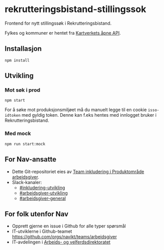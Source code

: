 # rekrutteringsbistand-stillingssok

Frontend for nytt stillingssøk i Rekrutteringsbistand.

Fylkes og kommuner er hentet fra [Kartverkets åpne API](https://ws.geonorge.no/kommuneinfo/v1/).

## Installasjon

```
npm install
```

## Utvikling

### Mot søk i prod

```
npm start
```

For å søke mot produksjonsmiljøet må du manuelt legge til en cookie `isso-idtoken` med gyldig token. Denne kan f.eks hentes med innlogget bruker i Rekrutteringsbistand.

### Med mock

```
npm run start:mock
```

## For Nav-ansatte

* Dette Git-repositoriet eies av [Team inkludering i Produktområde arbeidsgiver](https://navno.sharepoint.com/sites/intranett-prosjekter-og-utvikling/SitePages/Produktomr%C3%A5de-arbeidsgiver.aspx).
* Slack-kanaler:
    * [#inkludering-utvikling](https://nav-it.slack.com/archives/CQZU35J6A)
    * [#arbeidsgiver-utvikling](https://nav-it.slack.com/archives/CD4MES6BB)
    * [#arbeidsgiver-general](https://nav-it.slack.com/archives/CCM649PDH)

## For folk utenfor Nav

* Opprett gjerne en issue i Github for alle typer spørsmål
* IT-utviklerne i Github-teamet https://github.com/orgs/navikt/teams/arbeidsgiver
* IT-avdelingen i [Arbeids- og velferdsdirektoratet](https://www.nav.no/no/NAV+og+samfunn/Kontakt+NAV/Relatert+informasjon/arbeids-og-velferdsdirektoratet-kontorinformasjon)
